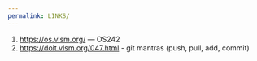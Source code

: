 ```yaml
---
permalink: LINKS/
---
```

1. https://os.vlsm.org/ — OS242
2. https://doit.vlsm.org/047.html - git mantras (push, pull, add, commit)
